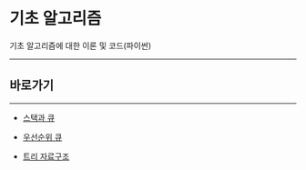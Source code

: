 # 기초 알고리즘

기초 알고리즘에 대한 이론 및 코드(파이썬)

---

## 바로가기

---

- [스택과 큐](https://github.com/wjsrlahrlco1998/TIL/blob/master/Algorithm/stack_queue.md)
- [우선순위 큐](https://github.com/wjsrlahrlco1998/TIL/blob/master/Algorithm/Priority_Queue.md)

- [트리 자료구조](https://github.com/wjsrlahrlco1998/TIL/blob/master/Algorithm/Tree.md)
